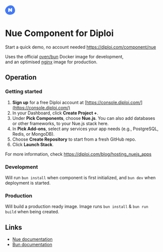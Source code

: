 <img alt="icon" src=".diploi/icon.svg" width="32">

# Nue Component for Diploi

Start a quick demo, no account needed
https://diploi.com/component/nue

Uses the official [oven/bun](https://hub.docker.com/r/oven/bun) Docker image for development,  
and an optimised [nginx](https://hub.docker.com/_/nginx) image for production.

## Operation

### Getting started

1. **Sign up** for a free Diploi account at [https://console.diploi.com/](https://console.diploi.com/)
2. In your Dashboard, click **Create Project +**.
3. Under **Pick Components**, choose **Nue.js**.
   You can also add databases or other frameworks, to your Nue.js stack here.
4. In **Pick Add‑ons**, select any services your app needs (e.g., PostgreSQL, Redis, or MongoDB).
5. Choose **Create Repository** to start from a fresh GitHub repo.
6. Click **Launch Stack**.

For more information, check
https://diploi.com/blog/hosting_nuejs_apps

### Development

Will run `bun install` when component is first initialized, and `bun dev` when deployment is started.

### Production

Will build a production ready image. Image runs `bun install` & `bun run build` when being created.

## Links

- [Nue documentation](https://nuejs.org/docs/)
- [Bun documentation](https://bun.sh/docs)
